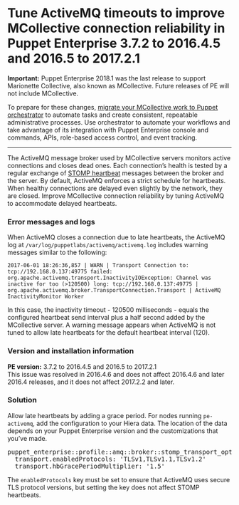 # Tune ActiveMQ timeouts to improve MCollective connection reliability in Puppet Enterprise 3.7.2 to 2016.4.5 and 2016.5 to 2017.2.1
<p><strong>Important:</strong> Puppet Enterprise 2018.1 was the last release to support Marionette Collective, also known as MCollective. Future releases of PE will not include MCollective. </p>
<p>To prepare for these changes, <a title="Migrate MCollective" href="https://github.com/puppetlabs/docs-archive/blob/main/pe/2018.1/migrating_from_mcollective_to_orchestrator.md">migrate your MCollective work to Puppet orchestrator</a> to automate tasks and create consistent, repeatable administrative processes. Use orchestrator to automate your workflows and take advantage of its integration with Puppet Enterprise console and commands, APIs, role-based access control, and event tracking.</p>
<hr>
<p>The ActiveMQ message broker used by MCollective servers monitors active connections and closes dead ones. Each connection’s health is tested by a regular exchange of <a href="http://stomp.github.io/stomp-specification-1.2.html#Heart-beating">STOMP heartbeat</a> messages between the broker and the server. By default, ActiveMQ enforces a strict schedule for heartbeats. When healthy connections are delayed even slightly by the network, they are closed. Improve MCollective connection reliability by tuning ActiveMQ to accommodate delayed heartbeats.</p>
<h3 id="error-messages-and-logs">Error messages and logs</h3>
<p>When ActiveMQ closes a connection due to late heartbeats, the ActiveMQ log at <code>/var/log/puppetlabs/activemq/activemq.log</code> includes warning messages similar to the following:</p>
<p><code>2017-06-01 18:26:36,857 | WARN | Transport Connection to: tcp://192.168.0.137:49775 failed: org.apache.activemq.transport.InactivityIOException: Channel was inactive for too (&gt;120500) long: tcp://192.168.0.137:49775 | org.apache.activemq.broker.TransportConnection.Transport | ActiveMQ InactivityMonitor Worker</code></p>
<p>In this case, the inactivity timeout - 120500 milliseconds - equals the configured heartbeat send interval plus a half second added by the MCollective server. A warning message appears when ActiveMQ is not tuned to allow late heartbeats for the default heartbeat interval (120).</p>
<h3 id="version-and-installation-information">Version and installation information</h3>
<p><strong>PE version:</strong> 3.7.2 to 2016.4.5 and 2016.5 to 2017.2.1 <br>This issue was resolved in 2016.4.6 and does not affect 2016.4.6 and later 2016.4 releases, and it does not affect 2017.2.2 and later.</p>
<h3 id="solution">Solution</h3>
<p>Allow late heartbeats by adding a grace period. For nodes running <code>pe-activemq</code>, add the configuration to your Hiera data. The location of the data depends on your Puppet Enterprise version and the customizations that you’ve made.</p>
<pre>puppet_enterprise::profile::amq::broker::stomp_transport_options:
  transport.enabledProtocols: 'TLSv1,TLSv1.1,TLSv1.2'
  transport.hbGracePeriodMultiplier: '1.5'</pre>
<p>The <code>enabledProtocols</code> key must be set to ensure that ActiveMQ uses secure TLS protocol versions, but setting the key does not affect STOMP heartbeats.</p>
